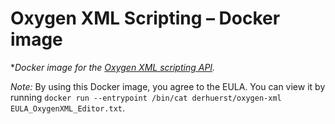 # Oxygen XML Scripting – Docker image

**Docker image for the [Oxygen XML scripting API](https://www.oxygenxml.com/oxygen_scripting.html).*

*Note:* By using this Docker image, you agree to the EULA. You can view it by running `docker run --entrypoint /bin/cat derhuerst/oxygen-xml EULA_OxygenXML_Editor.txt`.
